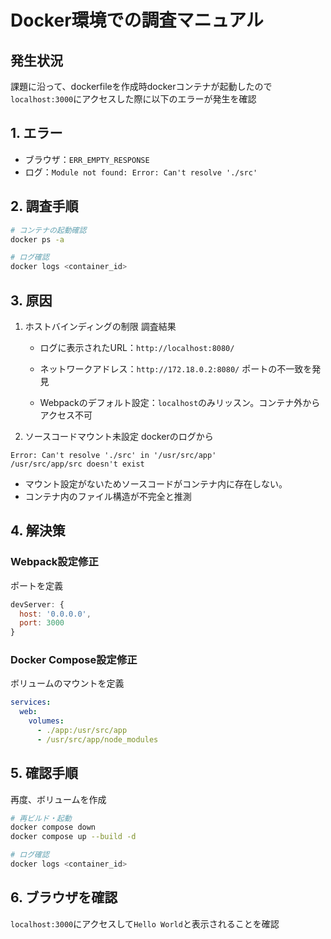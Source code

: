 # Docker環境での調査マニュアル


## 発生状況
課題に沿って、dockerfileを作成時dockerコンテナが起動したので
`localhost:3000`にアクセスした際に以下のエラーが発生を確認

## 1. エラー
- ブラウザ：`ERR_EMPTY_RESPONSE`
- ログ：`Module not found: Error: Can't resolve './src'`

## 2. 調査手順
```bash
# コンテナの起動確認
docker ps -a

# ログ確認
docker logs <container_id>
```

## 3. 原因
1. ホストバインディングの制限
  調査結果
   - ログに表示されたURL：`http://localhost:8080/`
   - ネットワークアドレス：`http://172.18.0.2:8080/`
  ポートの不一致を発見

   - Webpackのデフォルト設定：`localhost`のみリッスン。コンテナ外からアクセス不可

2. ソースコードマウント未設定
  dockerのログから
  ```text
  Error: Can't resolve './src' in '/usr/src/app'
  /usr/src/app/src doesn't exist
  ```
   - マウント設定がないためソースコードがコンテナ内に存在しない。
   - コンテナ内のファイル構造が不完全と推測

## 4. 解決策
### Webpack設定修正
ポートを定義
```javascript
devServer: {
  host: '0.0.0.0',
  port: 3000
}
```

### Docker Compose設定修正
ボリュームのマウントを定義
```yaml
services:
  web:
    volumes:
      - ./app:/usr/src/app
      - /usr/src/app/node_modules
```

## 5. 確認手順
再度、ボリュームを作成
```bash
# 再ビルド・起動
docker compose down
docker compose up --build -d

# ログ確認
docker logs <container_id>
```

## 6. ブラウザを確認
`localhost:3000`にアクセスして`Hello World`と表示されることを確認
